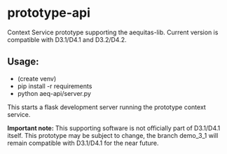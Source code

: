 # prototype-api
Context Service prototype supporting the aequitas-lib.
Current version is compatible with D3.1/D4.1 and D3.2/D4.2.

## Usage:
* (create venv)
* pip install -r requirements
* python aeq-api/server.py

This starts a flask development server running the prototype context service.

**Important note:** 
This supporting software is not officially part of D3.1/D4.1 itself.
This prototype may be subject to change, the branch demo_3_1 
will remain compatible with D3.1/D4.1 for the near future.